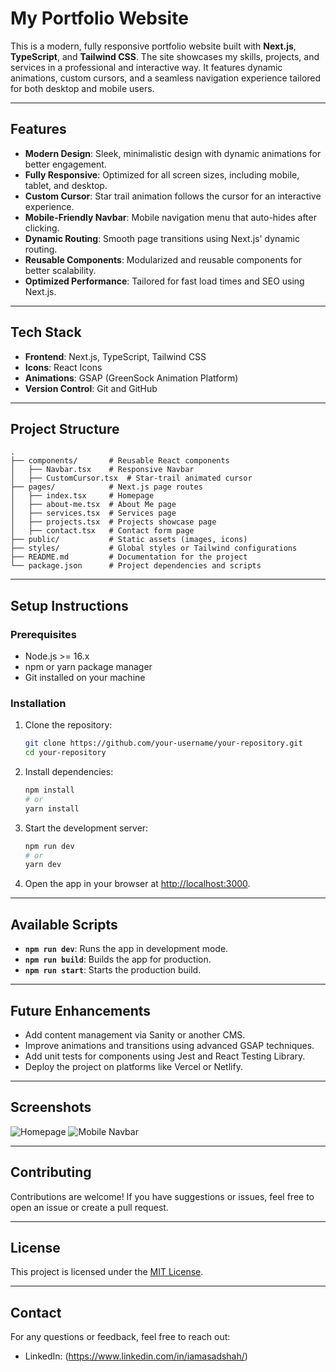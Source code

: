 # **My Portfolio Website**

This is a modern, fully responsive portfolio website built with **Next.js**, **TypeScript**, and **Tailwind CSS**. The site showcases my skills, projects, and services in a professional and interactive way. It features dynamic animations, custom cursors, and a seamless navigation experience tailored for both desktop and mobile users.

---

## **Features**

- **Modern Design**: Sleek, minimalistic design with dynamic animations for better engagement.
- **Fully Responsive**: Optimized for all screen sizes, including mobile, tablet, and desktop.
- **Custom Cursor**: Star trail animation follows the cursor for an interactive experience.
- **Mobile-Friendly Navbar**: Mobile navigation menu that auto-hides after clicking.
- **Dynamic Routing**: Smooth page transitions using Next.js' dynamic routing.
- **Reusable Components**: Modularized and reusable components for better scalability.
- **Optimized Performance**: Tailored for fast load times and SEO using Next.js.

---

## **Tech Stack**

- **Frontend**: Next.js, TypeScript, Tailwind CSS
- **Icons**: React Icons
- **Animations**: GSAP (GreenSock Animation Platform)
- **Version Control**: Git and GitHub

---

## **Project Structure**

```plaintext
.
├── components/       # Reusable React components
│   ├── Navbar.tsx    # Responsive Navbar
│   ├── CustomCursor.tsx  # Star-trail animated cursor
├── pages/            # Next.js page routes
│   ├── index.tsx     # Homepage
│   ├── about-me.tsx  # About Me page
│   ├── services.tsx  # Services page
│   ├── projects.tsx  # Projects showcase page
│   ├── contact.tsx   # Contact form page
├── public/           # Static assets (images, icons)
├── styles/           # Global styles or Tailwind configurations
├── README.md         # Documentation for the project
└── package.json      # Project dependencies and scripts
```

---

## **Setup Instructions**

### **Prerequisites**
- Node.js >= 16.x
- npm or yarn package manager
- Git installed on your machine

### **Installation**

1. Clone the repository:

   ```bash
   git clone https://github.com/your-username/your-repository.git
   cd your-repository
   ```

2. Install dependencies:

   ```bash
   npm install
   # or
   yarn install
   ```

3. Start the development server:

   ```bash
   npm run dev
   # or
   yarn dev
   ```

4. Open the app in your browser at [http://localhost:3000](http://localhost:3000).

---

## **Available Scripts**

- **`npm run dev`**: Runs the app in development mode.
- **`npm run build`**: Builds the app for production.
- **`npm run start`**: Starts the production build.

---

## **Future Enhancements**

- Add content management via Sanity or another CMS.
- Improve animations and transitions using advanced GSAP techniques.
- Add unit tests for components using Jest and React Testing Library.
- Deploy the project on platforms like Vercel or Netlify.

---

## **Screenshots**

![Homepage](path-to-screenshot-homepage.png)
![Mobile Navbar](path-to-screenshot-navbar.png)

---

## **Contributing**

Contributions are welcome! If you have suggestions or issues, feel free to open an issue or create a pull request.

---

## **License**

This project is licensed under the [MIT License](LICENSE).

---

## **Contact**

For any questions or feedback, feel free to reach out:

- LinkedIn: (https://www.linkedin.com/in/iamasadshah/)
